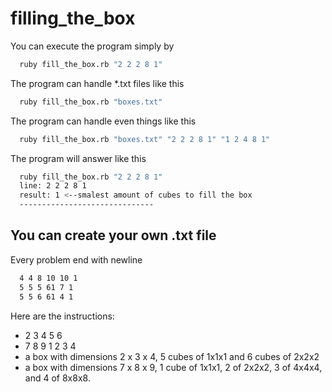 # filling_the_box


You can execute the program simply by
```bash
  ruby fill_the_box.rb "2 2 2 8 1"
```
The program can handle *.txt files like this 
```bash
  ruby fill_the_box.rb "boxes.txt"
```
The program can handle even things like this
```bash
  ruby fill_the_box.rb "boxes.txt" "2 2 2 8 1" "1 2 4 8 1"
```
The program will answer like this 
```bash
  ruby fill_the_box.rb "2 2 2 8 1"
  line: 2 2 2 8 1
  result: 1 <--smalest amount of cubes to fill the box
  ------------------------------
```

## You can create your own .txt file 
Every problem end with newline
```bash
  4 4 8 10 10 1
  5 5 5 61 7 1
  5 5 6 61 4 1
```

Here are the instructions:
  - 2 3 4 5 6
  - 7 8 9 1 2 3 4
  - a box with dimensions 2 x 3 x 4, 5 cubes of 1x1x1 and 6 cubes of 2x2x2
  - a box with dimensions 7 x 8 x 9, 1 cube of 1x1x1, 2 of 2x2x2, 3 of 4x4x4, and 4
  of 8x8x8.
